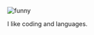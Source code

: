 ![funny](https://media.tenor.com/lCIrFxUAP1EAAAAM/pikuniku-boogie.gif)

I like coding and languages.


<!---
Katdotbrush/Katdotbrush is a ✨ special ✨ repository because its `README.md` (this file) appears on your GitHub profile.
You can click the Preview link to take a look at your changes.
--->
